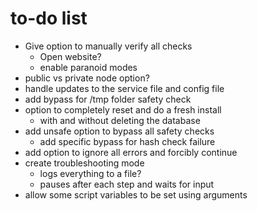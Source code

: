 # to-do list

- Give option to manually verify all checks
  - Open website?
  - enable paranoid modes
- public vs private node option?
- handle updates to the service file and config file
- add bypass for /tmp folder safety check
- option to completely reset and do a fresh install
  - with and without deleting the database
- add unsafe option to bypass all safety checks
  - add specific bypass for hash check failure
- add option to ignore all errors and forcibly continue
- create troubleshooting mode
  - logs everything to a file?
  - pauses after each step and waits for input
- allow some script variables to be set using arguments
